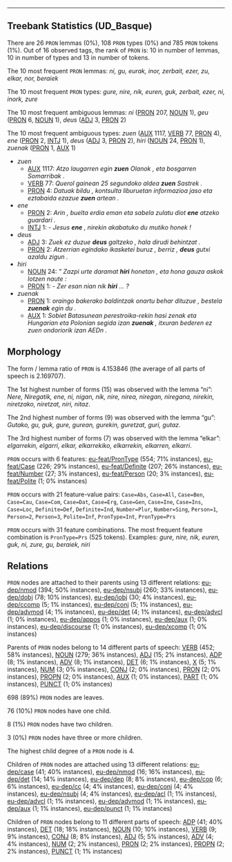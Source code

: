 

--------------------------------------------------------------------------------

## Treebank Statistics (UD_Basque)

There are 26 `PRON` lemmas (0%), 108 `PRON` types (0%) and 785 `PRON` tokens (1%).
Out of 16 observed tags, the rank of `PRON` is: 10 in number of lemmas, 10 in number of types and 13 in number of tokens.

The 10 most frequent `PRON` lemmas: <em>ni, gu, eurak, inor, zerbait, ezer, zu, elkar, nor, beraiek</em>

The 10 most frequent `PRON` types:  <em>gure, nire, nik, euren, guk, zerbait, ezer, ni, inork, zure</em>

The 10 most frequent ambiguous lemmas: <em>ni</em> ([PRON]() 207, [NOUN]() 1), <em>geu</em> ([PRON]() 6, [NOUN]() 1), <em>deus</em> ([ADJ]() 3, [PRON]() 2)

The 10 most frequent ambiguous types:  <em>zuen</em> ([AUX]() 1117, [VERB]() 77, [PRON]() 4), <em>ene</em> ([PRON]() 2, [INTJ]() 1), <em>deus</em> ([ADJ]() 3, [PRON]() 2), <em>hiri</em> ([NOUN]() 24, [PRON]() 1), <em>zuenak</em> ([PRON]() 1, [AUX]() 1)


* <em>zuen</em>
  * [AUX]() 1117: <em>Atzo laugarren egin <b>zuen</b> Olanok , eta bosgarren Somarribak .</em>
  * [VERB]() 77: <em>Querol gainean 25 segundoko aldea <b>zuen</b> Sastrek .</em>
  * [PRON]() 4: <em>Datuak bildu , kontsulta liburuetan informazioa jaso eta eztabaida ezazue <b>zuen</b> artean .</em>
* <em>ene</em>
  * [PRON]() 2: <em>Arin , buelta erdia eman eta sabela zulatu diot <b>ene</b> atzeko guardari .</em>
  * [INTJ]() 1: <em>- Jesus <b>ene</b> , nirekin akabatuko du mutiko honek !</em>
* <em>deus</em>
  * [ADJ]() 3: <em>Zuek ez duzue <b>deus</b> galtzeko , hala dirudi behintzat .</em>
  * [PRON]() 2: <em>Atzerrian egindako ikasketei buruz , berriz , <b>deus</b> gutxi azaldu zigun .</em>
* <em>hiri</em>
  * [NOUN]() 24: <em>" Zazpi urte daramat <b>hiri</b> honetan , eta hona gauza askok lotzen naute :</em>
  * [PRON]() 1: <em>- Zer esan nian nik <b>hiri</b> ... ?</em>
* <em>zuenak</em>
  * [PRON]() 1: <em>oraingo bakerako baldintzak onartu behar dituzue , bestela <b>zuenak</b> egin du .</em>
  * [AUX]() 1: <em>Sobiet Batasunean perestroika-rekin hasi zenak eta Hungarian eta Polonian segida izan <b>zuenak</b> , itxuran bederen ez zuen ondoriorik izan AEDn .</em>

## Morphology

The form / lemma ratio of `PRON` is 4.153846 (the average of all parts of speech is 2.169707).

The 1st highest number of forms (15) was observed with the lemma “ni”: <em>Nere, Niregatik, ene, ni, nigan, nik, nire, nirea, niregan, niregana, nirekin, niretzako, niretzat, niri, nitaz</em>.

The 2nd highest number of forms (9) was observed with the lemma “gu”: <em>Gutako, gu, guk, gure, gurean, gurekin, guretzat, guri, gutaz</em>.

The 3rd highest number of forms (7) was observed with the lemma “elkar”: <em>elgarrekin, elgarri, elkar, elkarrekiko, elkarrekin, elkarren, elkarri</em>.

`PRON` occurs with 6 features: [eu-feat/PronType]() (554; 71% instances), [eu-feat/Case]() (226; 29% instances), [eu-feat/Definite]() (207; 26% instances), [eu-feat/Number]() (27; 3% instances), [eu-feat/Person]() (20; 3% instances), [eu-feat/Polite]() (1; 0% instances)

`PRON` occurs with 21 feature-value pairs: `Case=Abs`, `Case=All`, `Case=Ben`, `Case=Cau`, `Case=Com`, `Case=Dat`, `Case=Erg`, `Case=Gen`, `Case=Ine`, `Case=Ins`, `Case=Loc`, `Definite=Def`, `Definite=Ind`, `Number=Plur`, `Number=Sing`, `Person=1`, `Person=2`, `Person=3`, `Polite=Inf`, `PronType=Int`, `PronType=Prs`

`PRON` occurs with 31 feature combinations.
The most frequent feature combination is `PronType=Prs` (525 tokens).
Examples: <em>gure, nire, nik, euren, guk, ni, zure, gu, beraiek, niri</em>


## Relations

`PRON` nodes are attached to their parents using 13 different relations: [eu-dep/nmod]() (394; 50% instances), [eu-dep/nsubj]() (260; 33% instances), [eu-dep/dobj]() (78; 10% instances), [eu-dep/iobj]() (30; 4% instances), [eu-dep/ccomp]() (5; 1% instances), [eu-dep/conj]() (5; 1% instances), [eu-dep/advmod]() (4; 1% instances), [eu-dep/det]() (4; 1% instances), [eu-dep/advcl]() (1; 0% instances), [eu-dep/appos]() (1; 0% instances), [eu-dep/aux]() (1; 0% instances), [eu-dep/discourse]() (1; 0% instances), [eu-dep/xcomp]() (1; 0% instances)

Parents of `PRON` nodes belong to 14 different parts of speech: [VERB]() (452; 58% instances), [NOUN]() (279; 36% instances), [ADJ]() (15; 2% instances), [ADP]() (8; 1% instances), [ADV]() (8; 1% instances), [DET]() (6; 1% instances), [X]() (5; 1% instances), [NUM]() (3; 0% instances), [CONJ]() (2; 0% instances), [PRON]() (2; 0% instances), [PROPN]() (2; 0% instances), [AUX]() (1; 0% instances), [PART]() (1; 0% instances), [PUNCT]() (1; 0% instances)

698 (89%) `PRON` nodes are leaves.

76 (10%) `PRON` nodes have one child.

8 (1%) `PRON` nodes have two children.

3 (0%) `PRON` nodes have three or more children.

The highest child degree of a `PRON` node is 4.

Children of `PRON` nodes are attached using 13 different relations: [eu-dep/case]() (41; 40% instances), [eu-dep/nmod]() (16; 16% instances), [eu-dep/det]() (14; 14% instances), [eu-dep/dep]() (8; 8% instances), [eu-dep/cop]() (6; 6% instances), [eu-dep/cc]() (4; 4% instances), [eu-dep/conj]() (4; 4% instances), [eu-dep/nsubj]() (4; 4% instances), [eu-dep/acl]() (1; 1% instances), [eu-dep/advcl]() (1; 1% instances), [eu-dep/advmod]() (1; 1% instances), [eu-dep/aux]() (1; 1% instances), [eu-dep/punct]() (1; 1% instances)

Children of `PRON` nodes belong to 11 different parts of speech: [ADP]() (41; 40% instances), [DET]() (18; 18% instances), [NOUN]() (10; 10% instances), [VERB]() (9; 9% instances), [CONJ]() (8; 8% instances), [ADJ]() (5; 5% instances), [ADV]() (4; 4% instances), [NUM]() (2; 2% instances), [PRON]() (2; 2% instances), [PROPN]() (2; 2% instances), [PUNCT]() (1; 1% instances)

